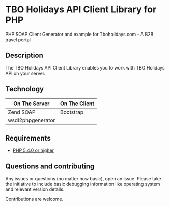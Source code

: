 # TBO Holidays API Client Library for PHP
PHP SOAP Client Generator and example for Tboholidays.com - A B2B travel portal

## Description ##
The TBO Holidays API Client Library enables you to work with TBO Holidays API on your server.

## Technology ##
| On The Server     | On The Client  |
| ------------------| -------------- |
| Zend SOAP         | Bootstrap      |
| wsdl2phpgenerator |                |

## Requirements ##
* [PHP 5.4.0 or higher](http://www.php.net/)

## Questions and contributing ##
Any issues or questions (no matter how basic), open an issue. Please take the
initiative to include basic debugging information like operating system
and relevant version details.

Contributions are welcome.
